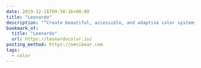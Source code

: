 ```yaml
---
date: 2019-12-16T09:50:16+00:00
title: "Leonardo"
description: "“Create beautiful, accessible, and adaptive color systems using contrast-ratio based generated colors.”"
bookmark_of:
  title: "Leonardo"
  url: https://leonardocolor.io/
posting_method: https://omnibear.com
tags:
  - color
---
```

